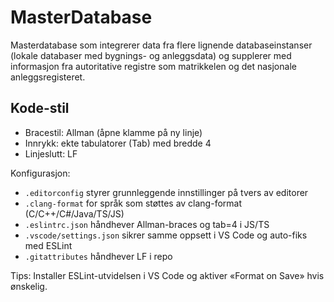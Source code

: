 # MasterDatabase
Masterdatabase som integrerer data fra flere lignende databaseinstanser (lokale databaser med bygnings- og anleggsdata) og supplerer med informasjon fra autoritative registre som matrikkelen og det nasjonale anleggsregisteret.

## Kode-stil

- Bracestil: Allman (åpne klamme på ny linje)
- Innrykk: ekte tabulatorer (Tab) med bredde 4
- Linjeslutt: LF

Konfigurasjon:

- `.editorconfig` styrer grunnleggende innstillinger på tvers av editorer
- `.clang-format` for språk som støttes av clang-format (C/C++/C#/Java/TS/JS)
- `.eslintrc.json` håndhever Allman-braces og tab=4 i JS/TS
- `.vscode/settings.json` sikrer samme oppsett i VS Code og auto-fiks med ESLint
- `.gitattributes` håndhever LF i repo

Tips: Installer ESLint-utvidelsen i VS Code og aktiver «Format on Save» hvis ønskelig.
